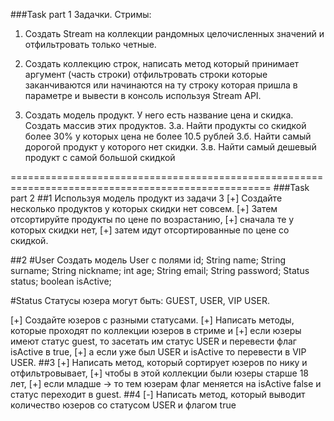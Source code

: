 ###Task part 1
   Задачки. Стримы:
   1. Создать Stream на коллекции рандомных целочисленных значений и отфильтровать только четные.
      
   2. Создать коллекцию строк, написать метод который принимает аргумент (часть строки)
      отфильтровать строки которые заканчиваются или начинаются на ту строку которая пришла в параметре и вывести в консоль используя Stream API.
   
   3. Создать модель продукт. У него есть название цена и скидка. Создать массив этих продуктов.
      3.а. Найти продукты со скидкой более 30% у которых цена не более 10.5 рублей
      3.б. Найти самый дорогой продукт у которого нет скидки.
      3.в. Найти самый дешевый продукт с самой большой скидкой



===================================================================================================
###Task part 2
##1
Используя модель продукт из задачи 3
[+] Создайте несколько продуктов у которых скидки нет совсем.
[+] Затем отсортируйте продукты по цене по возрастанию,
[+] сначала те у которых скидки нет,
[+] затем идут отсортированные по цене со скидкой.

##2
#User
Создать модель User с полями
id;
String name;
String surname;
String nickname;
int age;
String email;
String password;
Status status;
boolean isActive;

#Status
Статусы юзера могут быть:
GUEST,
USER,
VIP USER.

[+] Создайте юзеров с разными статусами.
[+] Написать методы, которые проходят по коллекции юзеров в стриме и
   [+] если юзеры имеют статус guest, то
   засетать им статус USER и перевести флаг isActive в true,
   [+] а если уже был USER и isActive то перевести в VIP USER.
##3
[+] Написать метод, который сортирует юзеров по нику и отфильтровывает,
[+] чтобы в этой коллекции были юзеры старше 18 лет,
[+] если младше -> то тем юзерам флаг меняется на isActive false и статус переходит в guest.
##4
[-] Написать метод, который выводит количество юзеров со статусом USER и флагом true
